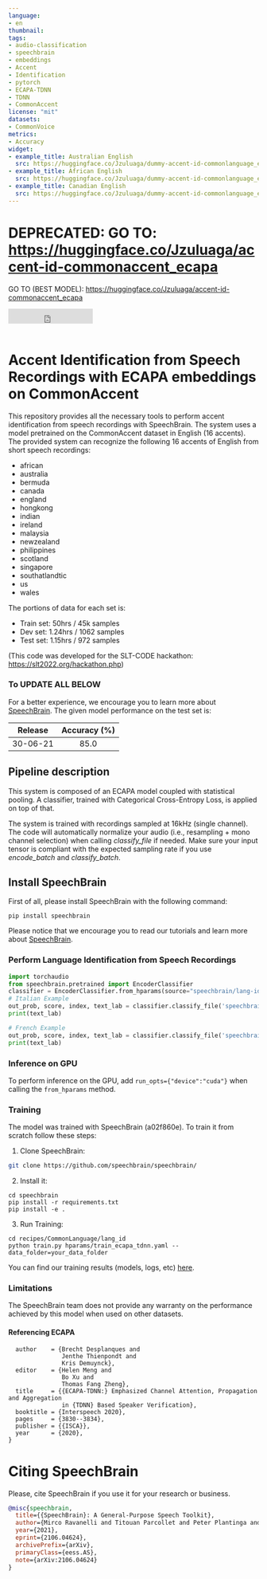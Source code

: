```yaml
---
language:
- en
thumbnail:
tags:
- audio-classification
- speechbrain
- embeddings
- Accent
- Identification
- pytorch
- ECAPA-TDNN
- TDNN
- CommonAccent
license: "mit"
datasets:
- CommonVoice
metrics:
- Accuracy
widget:
- example_title: Australian English
  src: https://huggingface.co/Jzuluaga/dummy-accent-id-commonlanguage_ecapa/resolve/main/australia_1.wav
- example_title: African English
  src: https://huggingface.co/Jzuluaga/dummy-accent-id-commonlanguage_ecapa/resolve/main/african_1.wav
- example_title: Canadian English
  src: https://huggingface.co/Jzuluaga/dummy-accent-id-commonlanguage_ecapa/resolve/main/canada_1.wav
---
```


# DEPRECATED: GO TO: https://huggingface.co/Jzuluaga/accent-id-commonaccent_ecapa

GO TO (BEST MODEL): https://huggingface.co/Jzuluaga/accent-id-commonaccent_ecapa


<iframe src="https://ghbtns.com/github-btn.html?user=speechbrain&repo=speechbrain&type=star&count=true&size=large&v=2" frameborder="0" scrolling="0" width="170" height="30" title="GitHub"></iframe>
<br/><br/>

# Accent Identification from Speech Recordings with ECAPA embeddings on CommonAccent

This repository provides all the necessary tools to perform accent identification from speech recordings with SpeechBrain.
The system uses a model pretrained on the CommonAccent dataset in English (16 accents).
The provided system can recognize the following 16 accents of English from short speech recordings:

- african
- australia
- bermuda
- canada
- england
- hongkong
- indian
- ireland
- malaysia
- newzealand
- philippines
- scotland
- singapore
- southatlandtic
- us
- wales

The portions of data for each set is:

- Train set: 50hrs / 45k samples
- Dev set: 1.24hrs / 1062 samples
- Test set: 1.15hrs / 972 samples

(This code was developed for the SLT-CODE hackathon: https://slt2022.org/hackathon.php)

### To UPDATE ALL BELOW

For a better experience, we encourage you to learn more about
[SpeechBrain](https://speechbrain.github.io). The given model performance on the test set is:

| Release | Accuracy (%)
|:-------------:|:--------------:|
| 30-06-21 | 85.0 | 


## Pipeline description
This system is composed of an ECAPA model coupled with statistical pooling. A classifier, trained with Categorical Cross-Entropy Loss, is applied on top of that.

The system is trained with recordings sampled at 16kHz (single channel).
The code will automatically normalize your audio (i.e., resampling + mono channel selection) when calling *classify_file* if needed. Make sure your input tensor is compliant with the expected sampling rate if you use *encode_batch* and *classify_batch*.

## Install SpeechBrain

First of all, please install SpeechBrain with the following command:

```
pip install speechbrain
```

Please notice that we encourage you to read our tutorials and learn more about
[SpeechBrain](https://speechbrain.github.io).

### Perform Language  Identification from Speech Recordings

```python
import torchaudio
from speechbrain.pretrained import EncoderClassifier
classifier = EncoderClassifier.from_hparams(source="speechbrain/lang-id-commonlanguage_ecapa", savedir="pretrained_models/lang-id-commonlanguage_ecapa")
# Italian Example
out_prob, score, index, text_lab = classifier.classify_file('speechbrain/lang-id-commonlanguage_ecapa/example-it.wav')
print(text_lab)

# French Example
out_prob, score, index, text_lab = classifier.classify_file('speechbrain/lang-id-commonlanguage_ecapa/example-fr.wav')
print(text_lab)
```

### Inference on GPU
To perform inference on the GPU, add  `run_opts={"device":"cuda"}`  when calling the `from_hparams` method.

### Training
The model was trained with SpeechBrain (a02f860e).
To train it from scratch follow these steps:
1. Clone SpeechBrain:
```bash
git clone https://github.com/speechbrain/speechbrain/
```
2. Install it:
```
cd speechbrain
pip install -r requirements.txt
pip install -e .
```

3. Run Training:
```
cd recipes/CommonLanguage/lang_id
python train.py hparams/train_ecapa_tdnn.yaml --data_folder=your_data_folder
```

You can find our training results (models, logs, etc) [here](https://drive.google.com/drive/folders/1sD2u0MhSmJlx_3RRgwsYzevX81RM8-WE?usp=sharing).

### Limitations
The SpeechBrain team does not provide any warranty on the performance achieved by this model when used on other datasets.

#### Referencing ECAPA
```@inproceedings{DBLP:conf/interspeech/DesplanquesTD20,
  author    = {Brecht Desplanques and
               Jenthe Thienpondt and
               Kris Demuynck},
  editor    = {Helen Meng and
               Bo Xu and
               Thomas Fang Zheng},
  title     = {{ECAPA-TDNN:} Emphasized Channel Attention, Propagation and Aggregation
               in {TDNN} Based Speaker Verification},
  booktitle = {Interspeech 2020},
  pages     = {3830--3834},
  publisher = {{ISCA}},
  year      = {2020},
}
```


# **Citing SpeechBrain**
Please, cite SpeechBrain if you use it for your research or business.


```bibtex
@misc{speechbrain,
  title={{SpeechBrain}: A General-Purpose Speech Toolkit},
  author={Mirco Ravanelli and Titouan Parcollet and Peter Plantinga and Aku Rouhe and Samuele Cornell and Loren Lugosch and Cem Subakan and Nauman Dawalatabad and Abdelwahab Heba and Jianyuan Zhong and Ju-Chieh Chou and Sung-Lin Yeh and Szu-Wei Fu and Chien-Feng Liao and Elena Rastorgueva and François Grondin and William Aris and Hwidong Na and Yan Gao and Renato De Mori and Yoshua Bengio},
  year={2021},
  eprint={2106.04624},
  archivePrefix={arXiv},
  primaryClass={eess.AS},
  note={arXiv:2106.04624}
}
```